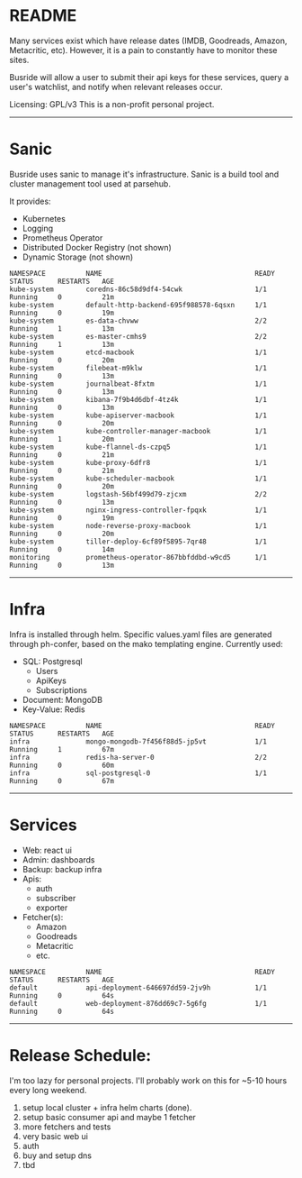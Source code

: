 # README
Many services exist which have release dates (IMDB, Goodreads, Amazon, Metacritic, etc).
However, it is a pain to constantly have to monitor these sites.

Busride will allow a user to submit their api keys for these services, query a user's watchlist, and notify when relevant releases occur.

Licensing: GPL/v3
This is a non-profit personal project.

--------
# Sanic
Busride uses sanic to manage it's infrastructure. 
Sanic is a build tool and cluster management tool used at parsehub.

It provides:
- Kubernetes
- Logging
- Prometheus Operator
- Distributed Docker Registry (not shown)
- Dynamic Storage (not shown)
```
NAMESPACE          NAME                                      READY   STATUS      RESTARTS   AGE
kube-system        coredns-86c58d9df4-54cwk                  1/1     Running     0          21m
kube-system        default-http-backend-695f988578-6qsxn     1/1     Running     0          19m
kube-system        es-data-chvww                             2/2     Running     1          13m
kube-system        es-master-cmhs9                           2/2     Running     1          13m
kube-system        etcd-macbook                              1/1     Running     0          20m
kube-system        filebeat-m9klw                            1/1     Running     0          13m
kube-system        journalbeat-8fxtm                         1/1     Running     0          13m
kube-system        kibana-7f9b4d6dbf-4tz4k                   1/1     Running     0          13m
kube-system        kube-apiserver-macbook                    1/1     Running     0          20m
kube-system        kube-controller-manager-macbook           1/1     Running     1          20m
kube-system        kube-flannel-ds-czpq5                     1/1     Running     0          21m
kube-system        kube-proxy-6dfr8                          1/1     Running     0          21m
kube-system        kube-scheduler-macbook                    1/1     Running     0          20m
kube-system        logstash-56bf499d79-zjcxm                 2/2     Running     0          13m
kube-system        nginx-ingress-controller-fpqxk            1/1     Running     0          19m
kube-system        node-reverse-proxy-macbook                1/1     Running     0          20m
kube-system        tiller-deploy-6cf89f5895-7qr48            1/1     Running     0          14m
monitoring         prometheus-operator-867bbfddbd-w9cd5      1/1     Running     0          13m
```

---

# Infra
Infra is installed through helm. 
Specific values.yaml files are generated through ph-confer, based on the mako templating engine.
Currently used:
- SQL: Postgresql
    - Users
    - ApiKeys
    - Subscriptions
- Document: MongoDB
- Key-Value: Redis

```
NAMESPACE          NAME                                      READY   STATUS      RESTARTS   AGE
infra              mongo-mongodb-7f456f88d5-jp5vt            1/1     Running     1          67m
infra              redis-ha-server-0                         2/2     Running     0          60m
infra              sql-postgresql-0                          1/1     Running     0          67m
```

---
# Services
- Web: react ui
- Admin: dashboards
- Backup: backup infra
- Apis:
    - auth
    - subscriber
    - exporter
- Fetcher(s):
    - Amazon
    - Goodreads
    - Metacritic
    - etc.

```
NAMESPACE          NAME                                      READY   STATUS      RESTARTS   AGE
default            api-deployment-646697dd59-2jv9h           1/1     Running     0          64s
default            web-deployment-876dd69c7-5g6fg            1/1     Running     0          64s
```
-------

# Release Schedule: 
I'm too lazy for personal projects. 
I'll probably work on this for ~5-10 hours every long weekend.

1. setup local cluster + infra helm charts (done).
2. setup basic consumer api and maybe 1 fetcher
3. more fetchers and tests
4. very basic web ui
5. auth
6. buy and setup dns
7. tbd